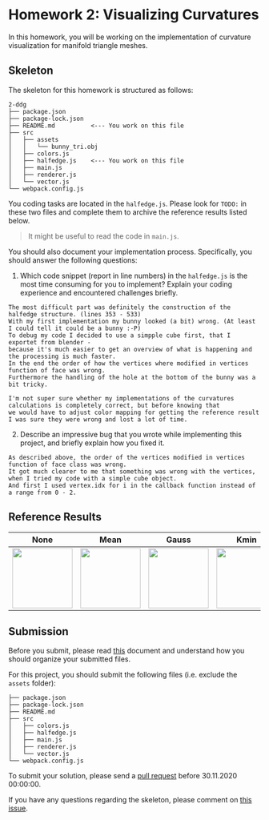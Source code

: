 # Homework 2: Visualizing Curvatures

In this homework, you will be working on the implementation of curvature
visualization for manifold triangle meshes.

## Skeleton

The skeleton for this homework is structured as follows:

```
2-ddg
├── package.json
├── package-lock.json
├── README.md          <--- You work on this file
├── src
│   ├── assets
│   │   └── bunny_tri.obj
│   ├── colors.js
│   ├── halfedge.js    <--- You work on this file
│   ├── main.js
│   ├── renderer.js
│   └── vector.js
└── webpack.config.js
```

You coding tasks are located in the `halfedge.js`.
Please look for `TODO:` in these two files and complete them to archive
the reference results listed below.

> It might be useful to read the code in `main.js`.

You should also document your implementation process. Specifically, you
should answer the following questions:

1. Which code snippet (report in line numbers) in the `halfedge.js` is the most time consuming for you to implement? Explain your coding experience and encountered challenges briefly.

```
The most difficult part was definitely the construction of the halfedge structure. (lines 353 - 533)
With my first implementation my bunny looked (a bit) wrong. (At least I could tell it could be a bunny :-P)
To debug my code I decided to use a simpple cube first, that I exportet from blender -
because it's much easier to get an overview of what is happening and the processing is much faster.
In the end the order of how the vertices where modified in vertices function of face was wrong.
Furthermore the handling of the hole at the bottom of the bunny was a bit tricky.

I'm not super sure whether my implementations of the curvatures calculations is completely correct, but before knowing that
we would have to adjust color mapping for getting the reference result I was sure they were wrong and lost a lot of time.

```

2. Describe an impressive bug that you wrote while implementing this project, and briefly explain how you fixed it.

```
As described above, the order of the vertices modified in vertices function of face class was wrong.
It got much clearer to me that something was wrong with the vertices, when I tried my code with a simple cube object.
And first I used vertex.idx for i in the callback function instead of a range from 0 - 2.
```

## Reference Results

|None|Mean|Gauss|Kmin|Kmax|
|:--:|:--:|:--:|:--:|:--:|
|<img src="./reference/cur-none.png" height="120"/>|<img src="./reference/cur-mean.png" height="120"/>|<img src="./reference/cur-guass.png" height="120"/>|<img src="./reference/cur-kmin.png" height="120"/>|<img src="./reference/cur-kmax.png" height="120"/>|

## Submission

Before you submit, please read [this](../README.md) document and understand
how you should organize your submitted files.

For this project, you should submit the following files (i.e. exclude the `assets` folder):

```
├── package.json
├── package-lock.json
├── README.md
├── src
│   ├── colors.js
│   ├── halfedge.js
│   ├── main.js
│   ├── renderer.js
│   └── vector.js
└── webpack.config.js
```

To submit your solution, please send a [pull request](https://github.com/mimuc/gp/pulls) before 30.11.2020 00:00:00.

If you have any questions regarding the skeleton, please comment on [this issue](https://github.com/mimuc/gp/issues/2).